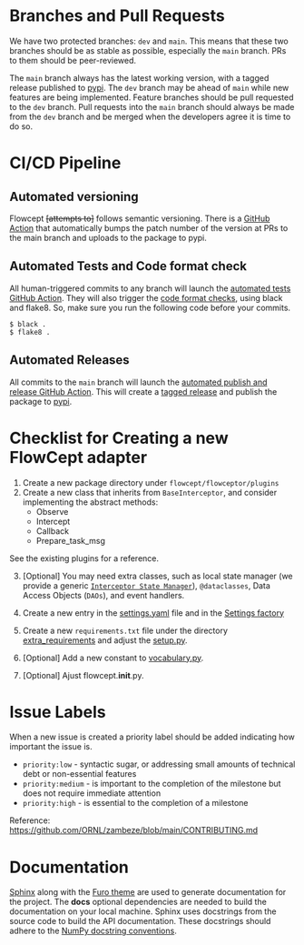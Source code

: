 
# Branches and Pull Requests

We have two protected branches: `dev` and `main`. This means that these two branches should be as stable as
possible, especially the `main` branch. PRs to them should be peer-reviewed.   

The `main` branch always has the latest working version, with a tagged release published to 
[pypi](https://pypi.org/project/flowcept). 
The `dev` branch may be ahead of `main` while new features are
being implemented. Feature branches should be pull requested to the `dev` branch. Pull requests into the 
`main` branch should always be made from the `dev` branch and be merged when the developers agree it is time
to do so.

# CI/CD Pipeline

## Automated versioning

Flowcept ~~[attempts to]~~ follows semantic versioning.
There is a [GitHub Action](.github/workflows/create-release-n-publish.yml) that automatically bumps the 
patch number of the version at PRs to the main branch and uploads to the package to pypi.

## Automated Tests and Code format check

All human-triggered commits to any branch will launch the [automated tests GitHub Action](.github/workflows/run-unit-tests.yml).
They will also trigger the [code format checks](.github/workflows/code-formatting.yml),
using black and flake8. So, make sure you run the following code before your commits.

```shell
$ black .
$ flake8 .  
```

## Automated Releases

All commits to the `main` branch will launch the [automated publish and release GitHub Action](.github/workflows/create-release-n-publish.yml).
This will create a [tagged release](https://github.com/ORNL/flowcept/releases) and publish the package to [pypi](https://pypi.org/project/flowcept).

# Checklist for Creating a new FlowCept adapter

1. Create a new package directory under `flowcept/flowceptor/plugins`
2. Create a new class that inherits from `BaseInterceptor`, and consider implementing the abstract methods:
    - Observe
    - Intercept
    - Callback
    - Prepare_task_msg
    
See the existing plugins for a reference.

3. [Optional] You may need extra classes, such as 
   local state manager (we provide a generic [`Interceptor State Manager`](flowcept/flowceptor/adapters/interceptor_state_manager.py)),
   `@dataclasses`, Data Access Objects (`DAOs`), and event handlers.

4. Create a new entry in the [settings.yaml](resources/settings.yaml) file and in the [Settings factory](flowcept/commons/settings_factory.py)

5. Create a new `requirements.txt` file under the directory [extra_requirements](extra_requirements) and
adjust the [setup.py](setup.py).

6. [Optional] Add a new constant to [vocabulary.py](flowcept/commons/vocabulary.py).

7. [Optional] Ajust flowcept.__init__.py.

# Issue Labels

When a new issue is created a priority label should be added indicating how important the issue is.

* `priority:low` - syntactic sugar, or addressing small amounts of technical debt or non-essential features
* `priority:medium` - is important to the completion of the milestone but does not require immediate attention
* `priority:high` - is essential to the completion of a milestone

Reference: https://github.com/ORNL/zambeze/blob/main/CONTRIBUTING.md

# Documentation

[Sphinx](https://www.sphinx-doc.org) along with the [Furo theme](https://github.com/pradyunsg/furo) are used to generate documentation for the project. The **docs** optional dependencies are needed to build the documentation on your local machine. Sphinx uses docstrings from the source code to build the API documentation. These docstrings should adhere to the [NumPy docstring conventions](https://numpydoc.readthedocs.io/en/latest/format.html).
